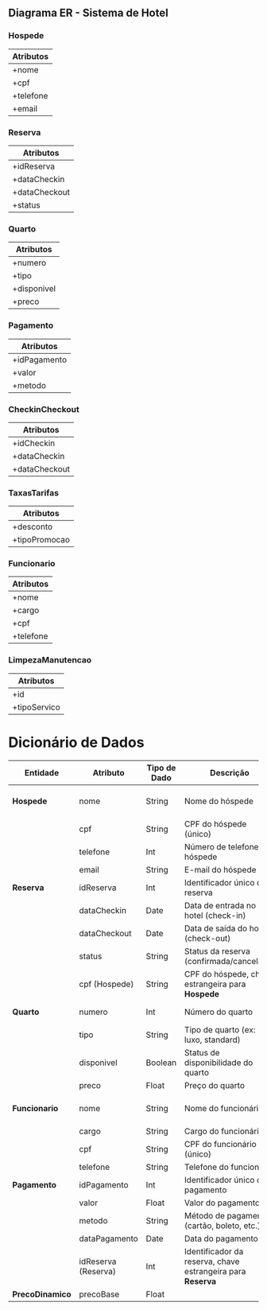 ## Diagrama ER - Sistema de Hotel

### Hospede
| Atributos        |
|------------------|
| +nome            |
| +cpf             |
| +telefone        |
| +email           |

### Reserva
| Atributos        |
|------------------|
| +idReserva       |
| +dataCheckin     |
| +dataCheckout    |
| +status          |

### Quarto
| Atributos        |
|------------------|
| +numero          |
| +tipo            |
| +disponivel      |
| +preco           |



### Pagamento
| Atributos        |
|------------------|
| +idPagamento     |
| +valor           |
| +metodo          |

### CheckinCheckout
| Atributos        |
|------------------|
| +idCheckin       |
| +dataCheckin     |
| +dataCheckout    |


### TaxasTarifas
| Atributos        |
|------------------|
| +desconto        |
| +tipoPromocao    |

### Funcionario
| Atributos        |
|------------------|
| +nome            |
| +cargo           |
| +cpf             |
| +telefone        |

### LimpezaManutencao
| Atributos        |
|------------------|
| +id              |
| +tipoServico     |











# Dicionário de Dados

| **Entidade**         | **Atributo**          | **Tipo de Dado** | **Descrição**                                          | **Chave**            |
|----------------------|-----------------------|------------------|--------------------------------------------------------|----------------------|
| **Hospede**           | nome                  | String           | Nome do hóspede                                        | Chave Primária (cpf) |
|                      | cpf                   | String           | CPF do hóspede (único)                                 | Chave Primária       |
|                      | telefone              | Int              | Número de telefone do hóspede                          |                      |
|                      | email                 | String           | E-mail do hóspede                                      |                      |
| **Reserva**           | idReserva             | Int              | Identificador único da reserva                         | Chave Primária       |
|                      | dataCheckin           | Date             | Data de entrada no hotel (check-in)                    |                      |
|                      | dataCheckout          | Date             | Data de saída do hotel (check-out)                     |                      |
|                      | status                | String           | Status da reserva (confirmada/cancelada)               |                      |
|                      | cpf (Hospede)         | String           | CPF do hóspede, chave estrangeira para **Hospede**     | Chave Estrangeira    |
| **Quarto**            | numero                | Int              | Número do quarto                                       | Chave Primária       |
|                      | tipo                  | String           | Tipo de quarto (ex: luxo, standard)                    |                      |
|                      | disponivel            | Boolean          | Status de disponibilidade do quarto                    |                      |
|                      | preco                 | Float            | Preço do quarto                                        |                      |
| **Funcionario**       | nome                  | String           | Nome do funcionário                                    | Chave Primária (cpf) |
|                      | cargo                 | String           | Cargo do funcionário                                   |                      |
|                      | cpf                   | String           | CPF do funcionário (único)                             | Chave Primária       |
|                      | telefone              | String           | Telefone do funcionário                                |                      |
| **Pagamento**         | idPagamento           | Int              | Identificador único do pagamento                       | Chave Primária       |
|                      | valor                 | Float            | Valor do pagamento                                     |                      |
|                      | metodo                | String           | Método de pagamento (cartão, boleto, etc.)             |                      |
|                      | dataPagamento         | Date             | Data do pagamento                                      |                      |
|                      | idReserva (Reserva)   | Int              | Identificador da reserva, chave estrangeira para **Reserva** | Chave Estrangeira    |
| **PrecoDinamico**     | precoBase             | Float            |
